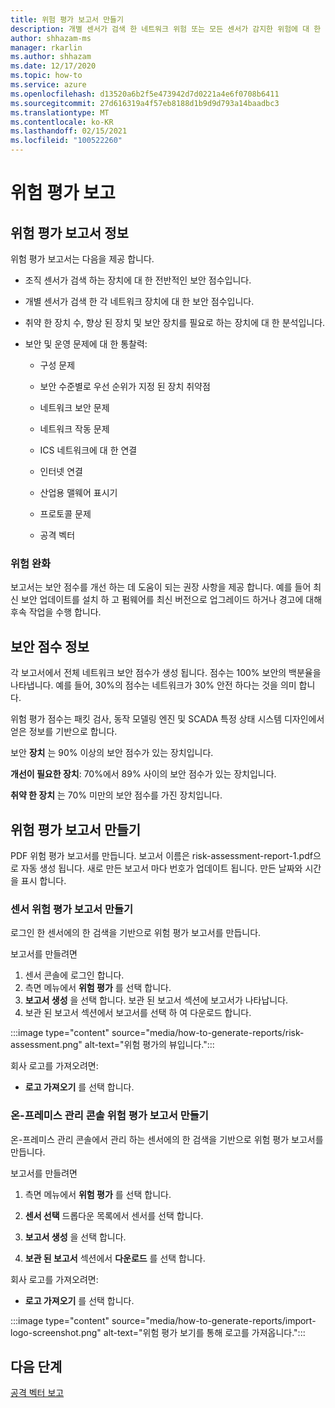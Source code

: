 ```yaml
---
title: 위험 평가 보고서 만들기
description: 개별 센서가 검색 한 네트워크 위험 또는 모든 센서가 감지한 위험에 대 한 집계 보기를 파악 합니다.
author: shhazam-ms
manager: rkarlin
ms.author: shhazam
ms.date: 12/17/2020
ms.topic: how-to
ms.service: azure
ms.openlocfilehash: d13520a6b2f5e473942d7d0221a4e6f0708b6411
ms.sourcegitcommit: 27d616319a4f57eb8188d1b9d9d793a14baadbc3
ms.translationtype: MT
ms.contentlocale: ko-KR
ms.lasthandoff: 02/15/2021
ms.locfileid: "100522260"
---
```

# <a name="risk-assessment-reporting"></a>위험 평가 보고

## <a name="about-risk-assessment-reports"></a>위험 평가 보고서 정보

위험 평가 보고서는 다음을 제공 합니다.

- 조직 센서가 검색 하는 장치에 대 한 전반적인 보안 점수입니다.

- 개별 센서가 검색 한 각 네트워크 장치에 대 한 보안 점수입니다.

- 취약 한 장치 수, 향상 된 장치 및 보안 장치를 필요로 하는 장치에 대 한 분석입니다.

-  보안 및 운영 문제에 대 한 통찰력:

    - 구성 문제

    - 보안 수준별로 우선 순위가 지정 된 장치 취약점

    - 네트워크 보안 문제

    - 네트워크 작동 문제

    - ICS 네트워크에 대 한 연결

    - 인터넷 연결

    - 산업용 맬웨어 표시기

    - 프로토콜 문제

    - 공격 벡터

### <a name="risk-mitigation"></a>위험 완화

보고서는 보안 점수를 개선 하는 데 도움이 되는 권장 사항을 제공 합니다. 예를 들어 최신 보안 업데이트를 설치 하 고 펌웨어를 최신 버전으로 업그레이드 하거나 경고에 대해 후속 작업을 수행 합니다.

## <a name="about-security-scores"></a>보안 점수 정보

각 보고서에서 전체 네트워크 보안 점수가 생성 됩니다. 점수는 100% 보안의 백분율을 나타냅니다. 예를 들어, 30%의 점수는 네트워크가 30% 안전 하다는 것을 의미 합니다.

위험 평가 점수는 패킷 검사, 동작 모델링 엔진 및 SCADA 특정 상태 시스템 디자인에서 얻은 정보를 기반으로 합니다.

보안 **장치** 는 90% 이상의 보안 점수가 있는 장치입니다.

**개선이 필요한 장치**: 70%에서 89% 사이의 보안 점수가 있는 장치입니다.

**취약 한 장치** 는 70% 미만의 보안 점수를 가진 장치입니다.

## <a name="create-risk-assessment-reports"></a>위험 평가 보고서 만들기

PDF 위험 평가 보고서를 만듭니다. 보고서 이름은 risk-assessment-report-1.pdf으로 자동 생성 됩니다. 새로 만든 보고서 마다 번호가 업데이트 됩니다.  만든 날짜와 시간을 표시 합니다.

### <a name="create-a-sensor-risk-assessment-report"></a>센서 위험 평가 보고서 만들기

로그인 한 센서에의 한 검색을 기반으로 위험 평가 보고서를 만듭니다.

보고서를 만들려면

1. 센서 콘솔에 로그인 합니다.
1. 측면 메뉴에서 **위험 평가** 를 선택 합니다.
1. **보고서 생성** 을 선택 합니다. 보관 된 보고서 섹션에 보고서가 나타납니다.
1. 보관 된 보고서 섹션에서 보고서를 선택 하 여 다운로드 합니다.

:::image type="content" source="media/how-to-generate-reports/risk-assessment.png" alt-text="위험 평가의 뷰입니다.":::

회사 로고를 가져오려면:

- **로고 가져오기** 를 선택 합니다.

### <a name="create-an-on-premises-management-console-risk-assessment-report"></a>온-프레미스 관리 콘솔 위험 평가 보고서 만들기

온-프레미스 관리 콘솔에서 관리 하는 센서에의 한 검색을 기반으로 위험 평가 보고서를 만듭니다. 

보고서를 만들려면

1. 측면 메뉴에서 **위험 평가** 를 선택 합니다.

2. **센서 선택** 드롭다운 목록에서 센서를 선택 합니다.

3. **보고서 생성** 을 선택 합니다.

4. **보관 된 보고서** 섹션에서 **다운로드** 를 선택 합니다.

회사 로고를 가져오려면:

- **로고 가져오기** 를 선택 합니다.

:::image type="content" source="media/how-to-generate-reports/import-logo-screenshot.png" alt-text="위험 평가 보기를 통해 로고를 가져옵니다.":::

## <a name="next-steps"></a>다음 단계

[공격 벡터 보고](how-to-create-attack-vector-reports.md)


